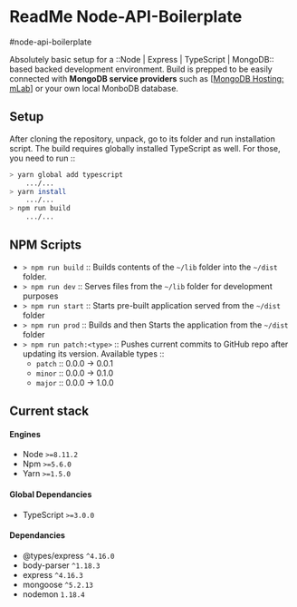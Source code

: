 # ReadMe Node-API-Boilerplate
#node-api-boilerplate

Absolutely basic setup for a ::Node | Express | TypeScript | MongoDB:: based backed development environment. Build is prepped to be easily connected with **MongoDB service providers** such as [[MongoDB Hosting: mLab](https://mlab.com/)] or your own local MonboDB database.

## Setup
After cloning the repository, unpack, go to its folder and run installation script. The build requires globally installed TypeScript as well. For those, you need to run ::
```bash
> yarn global add typescript
	.../...
> yarn install
	.../...
> npm run build
	.../...
```

## NPM Scripts
* `> npm run build` :: Builds contents of the `~/lib` folder into the `~/dist` 					folder.
* `> npm run dev` :: Serves files from the `~/lib` folder for development purposes
* `> npm run start` :: Starts pre-built application served from the `~/dist` folder
* `> npm run prod` :: Builds and then Starts the application from the `~/dist` folder
* `> npm run patch:<type>` :: Pushes current commits to GitHub repo after updating its version. Available types ::
	* `patch` :: 0.0.0 -> 0.0.1
	* 	`minor` :: 0.0.0 -> 0.1.0
	* 	`major` :: 0.0.0 -> 1.0.0
 
## Current stack
#### Engines
* Node  `>=8.11.2`
* Npm  `>=5.6.0`
* Yarn  `>=1.5.0`

#### Global Dependancies
* TypeScript `>=3.0.0`

#### Dependancies
* @types/express `^4.16.0`
* body-parser `^1.18.3`
* express  `^4.16.3`
* mongoose  `^5.2.13`
* nodemon  `1.18.4`
